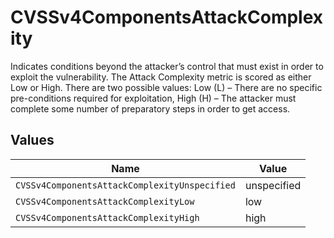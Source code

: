# CVSSv4ComponentsAttackComplexity

Indicates conditions beyond the attacker’s control that must exist in order to exploit the vulnerability. The Attack Complexity metric is scored as either Low or High. There are two possible values: Low (L) – There are no specific pre-conditions required for exploitation, High (H) – The attacker must complete some number of preparatory steps in order to get access.


## Values

| Name                                          | Value                                         |
| --------------------------------------------- | --------------------------------------------- |
| `CVSSv4ComponentsAttackComplexityUnspecified` | unspecified                                   |
| `CVSSv4ComponentsAttackComplexityLow`         | low                                           |
| `CVSSv4ComponentsAttackComplexityHigh`        | high                                          |